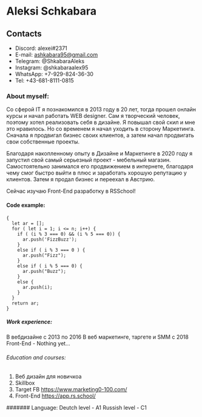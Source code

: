 # Aleksi Schkabara

## Contacts
* Discord: alexei#2371
* E-mail: ashkabara95@gmail.com
* Telegram: @ShkabaraAleks
* Instagram: @shkabaraalex95
* WhatsApp: +7-929-824-36-30
* Tel: +43-681-8111-0815

### About myself:
Со сферой IT я познакомился в 2013 году в 20 лет, тогда прошел онлайн курсы и начал работать WEB designer. Сам я творческий человек, поэтому хотел реализовать себя в дизайне. Я повышал свой скил и мне это нравилось. Но со временем я начал уходить в сторону Маркетинга. Сначала я продвигал бизнес своих клиентов, а затем начал продвигать свои собственные проекты. 

Благодаря накопленному опыту в Дизайне и Маркетинге в 2020 году я запустил свой самый серьезный проект - мебельный магазин. Самостоятельно занимался его продвижением в интернете, благодаря чему смог быстро выйти в плюс и заработать хорошую репутацию у клиентов. Затем я продал бизнес и переехал в Австрию.

Сейчас изучаю Front-End разработку в RSSchool!

#### Code example:
```function fizzbuzz(n)
{
  let ar = [];
  for ( let i = 1; i <= n; i++) {
    if ( (i % 3 === 0) && (i % 5 === 0)) {
      ar.push('FizzBuzz');
    }
    else if ( i % 3 === 0 ) {
      ar.push("Fizz");
    }
    else if ( i % 5 === 0) {
      ar.push("Buzz");
    }
    else {
      ar.push(i);
    }
  }
  return ar;
}
```

##### Work experience:
В вебдизайне с 2013 по 2016
В веб маркетинге, таргете и SMM с 2018
Front-End - Nothing yet…

###### Education and courses:
1. Веб дизайн для новичкоа 
2. Skillbox 
3. Target FB https://www.marketing0-100.com/
4. Front-End https://app.rs.school/

####### Language:
Deutch level - A1
Russish level - C1